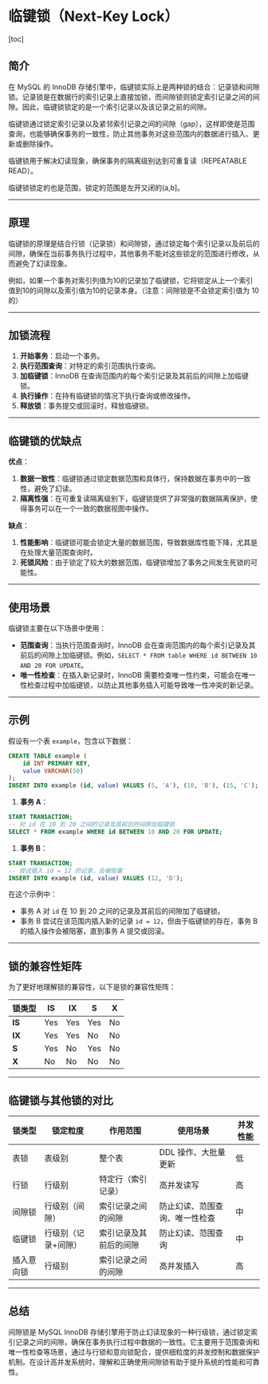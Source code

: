 # 临键锁（Next-Key Lock）

[toc]

## 简介

在 MySQL 的 InnoDB 存储引擎中，临键锁实际上是两种锁的结合：记录锁和间隙锁。记录锁是在数据行的索引记录上直接加锁，而间隙锁则锁定索引记录之间的间隙。因此，临键锁锁定的是一个索引记录以及该记录之前的间隙。

临键锁通过锁定索引记录以及紧邻索引记录之间的间隙（gap），这样即使是范围查询，也能够确保事务的一致性，防止其他事务对这些范围内的数据进行插入、更新或删除操作。

临键锁用于解决幻读现象，确保事务的隔离级别达到可重复读（REPEATABLE READ）。

临键锁锁定的也是范围，锁定的范围是左开又闭的(a,b]。

---

## 原理

临键锁的原理是结合行锁（记录锁）和间隙锁，通过锁定每个索引记录以及前后的间隙，确保在当前事务执行过程中，其他事务不能对这些锁定的范围进行修改，从而避免了幻读现象。

例如，如果一个事务对索引列值为10的记录加了临键锁，它将锁定从上一个索引值到10的间隙以及索引值为10的记录本身。（注意：间隙锁是不会锁定索引值为 10 的）

---

## 加锁流程

1. **开始事务**：启动一个事务。
2. **执行范围查询**：对特定的索引范围执行查询。
3. **加临键锁**：InnoDB 在查询范围内的每个索引记录及其前后的间隙上加临键锁。
4. **执行操作**：在持有临键锁的情况下执行查询或修改操作。
5. **释放锁**：事务提交或回滚时，释放临键锁。

---

## 临键锁的优缺点

**优点**：

1. **数据一致性**：临键锁通过锁定数据范围和具体行，保持数据在事务中的一致性，避免了幻读。
2. **隔离性强**：在可重复读隔离级别下，临键锁提供了非常强的数据隔离保护，使得事务可以在一个一致的数据视图中操作。

**缺点**：

1. **性能影响**：临键锁可能会锁定大量的数据范围，导致数据库性能下降，尤其是在处理大量范围查询时。
2. **死锁风险**：由于锁定了较大的数据范围，临键锁增加了事务之间发生死锁的可能性。

---

## 使用场景

临键锁主要在以下场景中使用：

- **范围查询**：当执行范围查询时，InnoDB 会在查询范围内的每个索引记录及其前后的间隙上加临键锁。例如，`SELECT * FROM table WHERE id BETWEEN 10 AND 20 FOR UPDATE`。
- **唯一性检查**：在插入新记录时，InnoDB 需要检查唯一性约束，可能会在唯一性检查过程中加临键锁，以防止其他事务插入可能导致唯一性冲突的新记录。

---

## 示例

假设有一个表 `example`，包含以下数据：

```sql
CREATE TABLE example (
    id INT PRIMARY KEY,
    value VARCHAR(50)
);
INSERT INTO example (id, value) VALUES (5, 'A'), (10, 'B'), (15, 'C');
```

1. **事务 A**：

```sql
START TRANSACTION;
-- 对 id 在 10 到 20 之间的记录及其前后的间隙加临键锁
SELECT * FROM example WHERE id BETWEEN 10 AND 20 FOR UPDATE;
```

1. **事务 B**：

```sql
START TRANSACTION;
-- 尝试插入 id = 12 的记录，会被阻塞
INSERT INTO example (id, value) VALUES (12, 'D');
```

在这个示例中：

- 事务 A 对 `id` 在 10 到 20 之间的记录及其前后的间隙加了临键锁。
- 事务 B 尝试在该范围内插入新的记录 `id = 12`，但由于临键锁的存在，事务 B 的插入操作会被阻塞，直到事务 A 提交或回滚。

---

## 锁的兼容性矩阵

为了更好地理解锁的兼容性，以下是锁的兼容性矩阵：

| 锁类型 | IS   | IX   | S    | X    |
| ------ | ---- | ---- | ---- | ---- |
| **IS** | Yes  | Yes  | Yes  | No   |
| **IX** | Yes  | Yes  | No   | No   |
| **S**  | Yes  | No   | Yes  | No   |
| **X**  | No   | No   | No   | No   |

---

## 临键锁与其他锁的对比

| 锁类型     | 锁定粒度            | 作用范围               | 使用场景                       | 并发性能 |
| ---------- | ------------------- | ---------------------- | ------------------------------ | -------- |
| 表锁       | 表级别              | 整个表                 | DDL 操作、大批量更新           | 低       |
| 行锁       | 行级别              | 特定行（索引记录）     | 高并发读写                     | 高       |
| 间隙锁     | 行级别（间隙）      | 索引记录之间的间隙     | 防止幻读、范围查询、唯一性检查 | 中       |
| 临键锁     | 行级别（记录+间隙） | 索引记录及其前后的间隙 | 防止幻读、范围查询             | 中       |
| 插入意向锁 | 行级别              | 索引记录之间的间隙     | 高并发插入                     | 高       |

---

## 总结

间隙锁是 MySQL InnoDB 存储引擎用于防止幻读现象的一种行级锁，通过锁定索引记录之间的间隙，确保在事务执行过程中数据的一致性。它主要用于范围查询和唯一性检查等场景，通过与行锁和意向锁配合，提供细粒度的并发控制和数据保护机制。在设计高并发系统时，理解和正确使用间隙锁有助于提升系统的性能和可靠性。